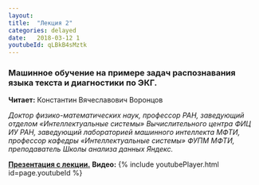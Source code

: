 ```yaml
---
layout: 
title:  "Лекция 2"
categories: delayed 
date:   2018-03-12 1
youtubeId: qLBkB4sMztk
---
```

### Машинное обучение на примере задач распознавания языка текста и диагностики по ЭКГ.

**Читает:** Константин Вячеславович Воронцов

*Доктор физико-математических наук, профессор РАН, заведующий отделом «Интеллектуальные системы» Вычислительного центра ФИЦ ИУ РАН, заведующий лабораторией машинного интеллекта МФТИ, профессор кафедры «Интеллектуальные системы» ФУПМ МФТИ, преподаватель Школы анализа данных Яндекс.*

[**Презентация с лекции.**](../../assets/presentations/Voron2018-03-11.pdf)
**Видео:**
{% include youtubePlayer.html id=page.youtubeId %}
